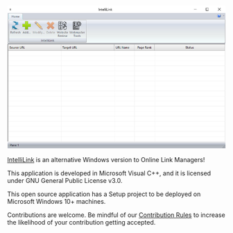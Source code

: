 ![IntelliLink.png](IntelliLink.png)

[IntelliLink](https://www.moga.doctor/) is an alternative Windows version to Online Link Managers!

This application is developed in Microsoft Visual C++, and it is licensed under GNU General Public License v3.0.

This open source application has a Setup project to be deployed on Microsoft Windows 10+ machines.

Contributions are welcome. Be mindful of our [Contribution Rules](CONTRIBUTING.md) to increase the likelihood of your contribution getting accepted.
